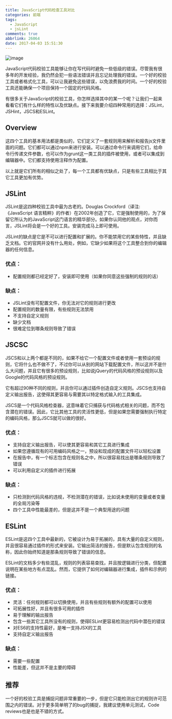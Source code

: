 ```yaml
---
title: JavaScript代码检查工具对比
categories: 前端
tags:
  - JavaScript
  - jsLint
comments: true
abbrlink: 26064
date: 2017-04-03 15:51:30
---
```


![image](http://img.mp.sohu.com/upload/20170727/7be6fe0dbc944f6c8bc36f8a3b28ba87.png)

JavaScript代码校验工具能够让你在写代码时避免一些低级的错误。尽管我有很多年的开发经验，我仍然会犯一些语法错误并且忘记处理我的错误。一个好的校验工具或者格式化工具，可以让我避免这些错误，以免浪费我的时间。一个好的校验工具还能确保一个项目保持一个固定的代码风格。

有很多关于JavaScript的校验工具，你怎样选择其中的某一个呢？让我们一起来看看它们有什么样的特性以及优缺点。接下来我要介绍四种常用的选择：JSLint，JSHint，JSCS和ESLint。

## Overview

这四个工具的基本用法都是类似的，它们定义了一套规则用来解析和报告js文件里面的问题。它们都可以通过npm来进行安装。可以通过命令行来调用它们，给命令行传递文件参数，也可以作为grunt这一类工具的插件被使用，或者可以集成到编辑器中。它们都支持使用注释作为配置。

以上就是它们所有的相似之处了，每一个工具都有优缺点，只是有些工具相比于其它工具更加有优势。

## JSLint

JSLint是这四种校验工具中最为古老的。Douglas Crockford（译注:《JavaScript 语言精粹》的作者）在2002年创造了它，它是强制使用的，为了保留它所认为的JavaScript这门语言的精华部分。如果你认同他的观点，对你而言，JSLint将会是一个好的工具。安装完成马上即可使用。

JSLint的缺点是它是不可以进行配置和扩展的。你不能禁用它的某些特性，并且缺乏文档。它的官网并没有什么用处，例如，它缺少如果将这个工具整合到你的编辑器的任何信息。

### 优点：
- 配置规则都已经定好了，安装即可使用（如果你同意这些强制的规则的话）

### 缺点：
- JSLint没有可配置文件，你无法对它的规则进行更改
- 配置规则的数量有限，有些规则无法禁用
- 不支持自定义规则
- 缺少文档
- 很难定位到哪条规则导致了错误

## JSCSC

JSCS和以上两个都是不同的，如果不给它一个配置文件或者使用一套预设的规则，它将什么也不做不了，不过你可以从别的网站下载配置文件，所以这并不是什么大问题，并且它有很多的预设规则，比如说jQuery的代码风格的预设规则以及Google的代码风格的预设规则。


它有超过90种不同的规则，并且你可以通过插件创造自定义规则。JSCS也支持自定义输出报告，这使得其更容易与需要其以特定格式输入的工具集成。

JSCS是一个代码风格检查器，这意味着它只捕获与代码格式相关的问题，而不包含潜在的错误。因此，它比其他工具的灵活性更低，但是如果您需要强制执行特定的编码风格，那么JSCS就可以做的很好。

### 优点：
- 支持自定义输出报告，可以使其更容易和其它工具进行集成
- 如果您遵循现有的可用编码风格之一，预设和现成的配置文件可以轻松设置
- 在报告中，有一个标志包含在规则名之中，所以很容易找出是哪条规则导致了错误
- 可以利用自定义的插件进行拓展

### 缺点：
- 只检测到代码风格的违规，不检测潜在的错误，比如说未使用的变量或者变量的全局污染等
- 四个工具中性能最差的，但是这并不是一个典型用途的问题


## ESLint

ESLint是这四个工具中最新的，它被设计为易于拓展的，具有大量的自定义规则，并且很容易通过插件的形式来安装。它输出简洁的报告，但是默认包含规则的名称，因此你始终知道是那条规则导致了错误的信息。

ESLint的文档多少有些混乱，规则的列表容易查找，并且按逻辑进行分类，但配置说明在某些地方有点混乱。然而，它提供了如何对编辑器进行集成，插件和示例的链接。

### 优点：
- 灵活：任何规则都可以切换使用，并且有些规则有额外的配置可以使用
- 可拓展性好，并且有很多可用的插件
- 易于理解的输出报告
- 包含一些其它工具所没有的规则，使得ESLint更容易检测出代码中潜在的错误
- 对ES6的支持性最好，是唯一支持JSX的工具
- 支持自定义输出报告

### 缺点：
- 需要一些配置
- 性能差，但这并不是主要的障碍


## 推荐

一个好的校验工具是捕捉问题非常重要的一步，但是它只能检测出它的规则许可范围之内的错误。对于更多简单明了的bug的捕捉，我建议使用单元测试，Code reviews也是也是不错的方式。

